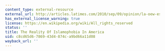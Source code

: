 ```yaml
---
content_type: external-resource
external_url: http://articles.latimes.com/2010/sep/09/opinion/la-oew-esposito-islamophobia-20100909
has_external_license_warning: true
license: https://en.wikipedia.org/wiki/All_rights_reserved
status: ''
title: The Reality Of Islamophobia In America
uid: c8cd65d6-7869-43d4-874c-a9bd66a11d08
wayback_url: ''
---
```

